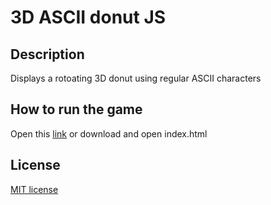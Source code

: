 # 3D ASCII donut JS
## Description
Displays a rotoating 3D donut using regular ASCII characters
## How to run the game
Open this [link](https://surenenfiajyan.github.io/3d-asii-donut-js) or download and open index.html
## License
[MIT license](https://github.com/surenenfiajyan/3d-asii-donut-js/blob/main/LICENSE)
